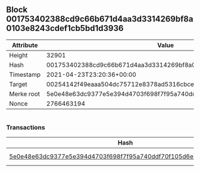 ## Block 001753402388cd9c66b671d4aa3d3314269bf8a0103e8243cdef1cb5bd1d3936

Attribute | Value
--- | ---
Height | 32901
Hash | 001753402388cd9c66b671d4aa3d3314269bf8a0103e8243cdef1cb5bd1d3936
Timestamp | 2021-04-23T23:20:36+00:00
Target | 00254142f49eaaa504dc75712e8378ad5316cbcead634704b3734b6271167cc4
Merke root | 5e0e48e63dc9377e5e394d4703f698f7f95a740ddf70f105d6ea010c56da99a4
Nonce | 2766463194

```

```

### Transactions

Hash | Amount
--- | ---
[5e0e48e63dc9377e5e394d4703f698f7f95a740ddf70f105d6ea010c56da99a4](5e0e48e63dc9377e5e394d4703f698f7f95a740ddf70f105d6ea010c56da99a4.md) | 10.00000000 SKEPTI 
